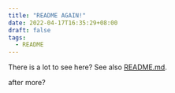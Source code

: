 ```yaml
---
title: "README AGAIN!"
date: 2022-04-17T16:35:29+08:00
draft: false
tags:
  - README
---
```

There is a lot to see here?
See also [README.md](https://github.com/razonyang/hugo-theme-bootstrap-skeleton/blob/main/README.md).

<!--more-->
after more?